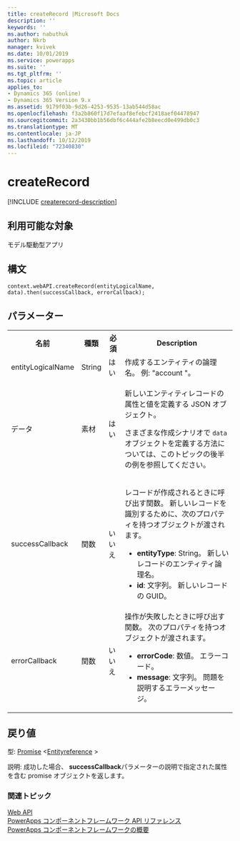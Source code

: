 ```yaml
---
title: createRecord |Microsoft Docs
description: ''
keywords: ''
ms.author: nabuthuk
author: Nkrb
manager: kvivek
ms.date: 10/01/2019
ms.service: powerapps
ms.suite: ''
ms.tgt_pltfrm: ''
ms.topic: article
applies_to:
- Dynamics 365 (online)
- Dynamics 365 Version 9.x
ms.assetid: 9179f03b-9d26-4253-9535-13ab544d58ac
ms.openlocfilehash: f3a2b860f17d7efaaf8efebcf2418aef04478947
ms.sourcegitcommit: 2a3430bb1b56dbf6c444afe2b8eecd0e499db0c3
ms.translationtype: MT
ms.contentlocale: ja-JP
ms.lasthandoff: 10/12/2019
ms.locfileid: "72340830"
---
```

# <a name="createrecord"></a>createRecord

[!INCLUDE [createrecord-description](includes/createrecord-description.md)]

## <a name="available-for"></a>利用可能な対象 

モデル駆動型アプリ

## <a name="syntax"></a>構文

`context.webAPI.createRecord(entityLogicalName, data).then(successCallback, errorCallback);`

## <a name="parameters"></a>パラメーター

<table style="width:100%">
<tr>
<th>名前</th>
<th>種類</th>
<th>必須</th>
<th>Description</th>
</tr>
<tr>
<td>entityLogicalName</td>
<td>String</td>
<td>はい</td>
<td>作成するエンティティの論理名。 例: &quot;account &quot;。</td>
</tr>
<tr>
<td>データ</td>
<td>素材</td>
<td>はい</td>
<td><p>新しいエンティティレコードの属性と値を定義する JSON オブジェクト。</p>
<p>さまざまな作成シナリオで <code>data</code> オブジェクトを定義する方法については、このトピックの後半の例を参照してください。</td>
</tr>
<tr>
<td>successCallback</td>
<td>関数</td>
<td>いいえ</td>
<td><p>レコードが作成されるときに呼び出す関数。 新しいレコードを識別するために、次のプロパティを持つオブジェクトが渡されます。</p>
<ul>
<li><b>entityType</b>: String。 新しいレコードのエンティティ論理名。</li>
<li><b>id</b>: 文字列。 新しいレコードの GUID。</li>
</ul></td>
</tr>
<tr>
<td>errorCallback</td>
<td>関数</td>
<td>いいえ</td>
<td>操作が失敗したときに呼び出す関数。 次のプロパティを持つオブジェクトが渡されます。
<ul>
<li><b>errorCode</b>: 数値。 エラーコード。</li>
<li><b>message</b>: 文字列。 問題を説明するエラーメッセージ。</li>
</ul></td>
</tr>
</table>

## <a name="return-value"></a>戻り値

型: [Promise](https://developer.mozilla.org/docs/Web/JavaScript/reference/Global_Objects/Promise) <[Entityreference](../entityreference.md) >

説明: 成功した場合、 **successCallback**パラメーターの説明で指定された属性を含む promise オブジェクトを返します。

### <a name="related-topics"></a>関連トピック

[Web API](../webapi.md)<br/>
[PowerApps コンポーネントフレームワーク API リファレンス](../../reference/index.md)<br/>
[PowerApps コンポーネントフレームワークの概要](../../overview.md)
